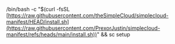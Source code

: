 /bin/bash -c "$(curl -fsSL [https://raw.githubusercontent.com/theSimpleCloud/simplecloud-manifest/HEAD/install.sh](https://raw.githubusercontent.com/PrexorJustin/simplecloud-manifest/refs/heads/main/install.sh))" && sc setup
